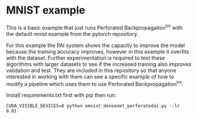 # MNIST example

This is a basic example that just runs Perforated Backpropagaiton<sup>tm</sup> with the default mnist example from the pytorch repository. 

For this example the PAI system shows the capacity to improve the model because the training accuracy improves, however in this example it overfits with the dataset.  Further experimentation is required to test these algorithms with larger datasets to see if the increased training also improves validation and test.  They are included in this repository so that anyone interested in working with them can see a specific example of how to modify a pipeline which uses them to use Perforated Backpropagation<sup>tm</sup>.

Install requirements.txt first with pip then run:

    CUDA_VISIBLE_DEVICES=0 python emnist_densenet_perforatedai.py --lr 0.01
